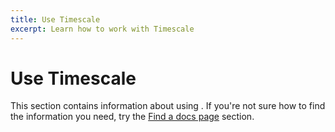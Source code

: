 ```yaml
---
title: Use Timescale
excerpt: Learn how to work with Timescale
---
```


# Use Timescale

This section contains information about using <Variable name="COMPANY"/>. If you're not sure how
to find the information you need, try the [Find a docs page][find-docs] section.

[find-docs]: /navigation/:currentVersion:/
